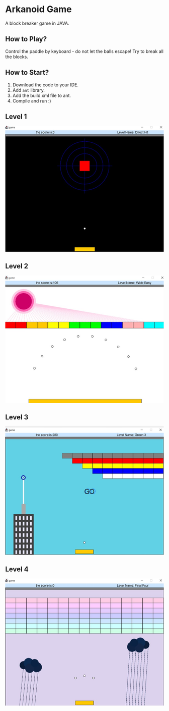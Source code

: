 # Arkanoid Game
A block breaker game in JAVA.

## How to Play?
Control the paddle by keyboard - do not let the balls escape!
Try to break all the blocks.

## How to Start?
1. Download the code to your IDE. 
2. Add `ant` library.
3. Add the build.xml file to ant.
4. Compile and run :)

## Level 1
<img src="/images/level1.jpg" alt="Level 1 image" title="Level 1">

## Level 2
<img src="/images/level2.jpg" alt="Level 2 image" title="Level 2">

## Level 3
<img src="/images/level3.jpg" alt="Level 3 image" title="Level 3">

## Level 4
<img src="/images/level4.jpg" alt="Level 4 image" title="Level 4">
